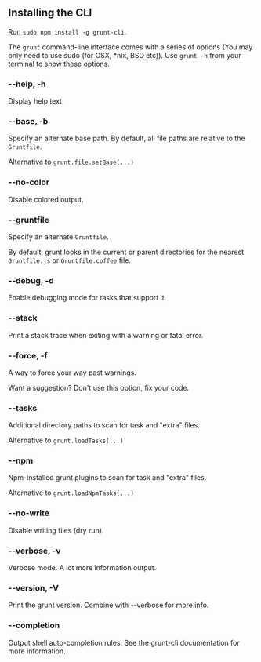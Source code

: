 ## Installing the CLI

Run `sudo npm install -g grunt-cli`.

The `grunt` command-line interface comes with a series of options (You may only need to use sudo (for OSX, *nix, BSD etc)). Use `grunt -h` from your terminal to show these options.

### --help, -h
Display help text

### --base, -b
Specify an alternate base path. By default, all file paths are relative to the `Gruntfile`.

Alternative to `grunt.file.setBase(...)`

### --no-color
Disable colored output.

### --gruntfile
Specify an alternate `Gruntfile`.

By default, grunt looks in the current or parent directories for the nearest `Gruntfile.js` or `Gruntfile.coffee` file.

### --debug, -d
Enable debugging mode for tasks that support it.

### --stack
Print a stack trace when exiting with a warning or fatal error.

### --force, -f
A way to force your way past warnings.

Want a suggestion? Don't use this option, fix your code.

### --tasks
Additional directory paths to scan for task and "extra" files.

Alternative to `grunt.loadTasks(...)`

### --npm
Npm-installed grunt plugins to scan for task and "extra" files.

Alternative to `grunt.loadNpmTasks(...)`

### --no-write
Disable writing files (dry run).

### --verbose, -v

Verbose mode. A lot more information output.

### --version, -V
Print the grunt version. Combine with --verbose for more info.

### --completion
Output shell auto-completion rules. See the grunt-cli documentation for more information.
